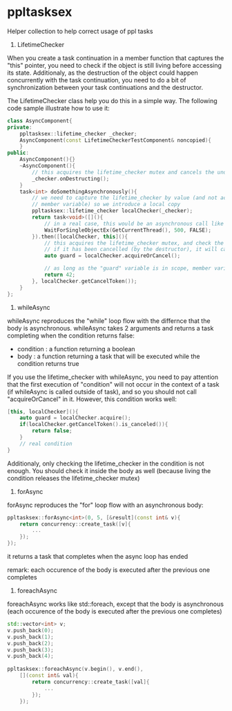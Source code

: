 ppltasksex
==========

Helper collection to help correct usage of ppl tasks

1. LifetimeChecker

When you create a task continuation in a member function that captures the "this" pointer, you need to check if the object is still living before accessing its state.
Additionaly, as the destruction of the object could happen concurrently with the task continuation, you need to do a bit of synchronization between your task continuations and the destructor.

The LifetimeChecker class help you do this in a simple way. The following code sample illustrate how to use it:

```cpp
class AsyncComponent{
private:
	ppltasksex::lifetime_checker _checker;
	AsyncComponent(const LifetimeCheckerTestComponent& noncopied){
	}
public:
	AsyncComponent(){}
	~AsyncComponent(){
	    // this acquires the lifetime_checker mutex and cancels the underlying cancel_token
		_checker.onDestructing();
	}
	task<int> doSomethingAsynchronously(){
		// we need to capture the lifetime_checker by value (and not accessing it via the
		// member variable) so we introduce a local copy
		ppltasksex::lifetime_checker localChecker(_checker);
		return task<void>([](){
			// in a real case, this would be an asynchronous call like an async IO
			WaitForSingleObjectEx(GetCurrentThread(), 500, FALSE);
		}).then([localChecker, this](){
		    // this acquires the lifetime_checker mutex, and check the cancellation token.
			// if it has been cancelled (by the destructor), it will call cancel_current_task() (that throws a task_cancelled exception)
			auto guard = localChecker.acquireOrCancel();

			// as long as the "guard" variable is in scope, member variables can be safely accessed
			return 42;
		}, localChecker.getCancelToken());
	}
};
```


1. whileAsync

whileAsync reproduces the "while" loop flow with the differnce that the body is asynchronous.
whileAsync takes 2 arguments and returns a task<void> completing when the condition returns false:
- condition : a function returning a boolean
- body : a function returning a task<void> that will be executed while the condition returns true

If you use the lifetime_checker with whileAsync, you need to pay attention that the first execution of "condition" will not occur in the context of a task (if whileAsync is called outside of task), and so you should not call "acquireOrCancel" in it.
However, this condition works well:

```cpp
[this, localChecker](){
	auto guard = localChecker.acquire();
	if(localChecker.getCancelToken().is_canceled()){
		return false;
	}
	// real condition
}
```

Additionaly, only checking the lifetime_checker in the condition is not enough. You should check it inside the body as well (because living the condition releases the lifetime_checker mutex)

1. forAsync

forAsync reproduces the "for" loop flow with an asynchronous body:

```cpp
ppltasksex::forAsync<int>(0, 5, [&result](const int& v){
	return concurrency::create_task([v]{
		...
	});
});
```

it returns a task<void> that completes when the async loop has ended

remark: each occurence of the body is executed after the previous one completes

1. foreachAsync

foreachAsync works like std::foreach, except that the body is asynchronous (each occurence of the body is executed after the previous one completes)

```cpp
std::vector<int> v;
v.push_back(0);
v.push_back(1);
v.push_back(2);
v.push_back(3);
v.push_back(4);
			
ppltasksex::foreachAsync(v.begin(), v.end(),
	[](const int& val){
		return concurrency::create_task([val]{
			...
		});
	});
```
